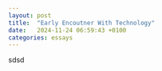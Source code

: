 ```yaml
---
layout: post
title:  "Early Encoutner With Technology"
date:   2024-11-24 06:59:43 +0100
categories: essays
---
```

sdsd